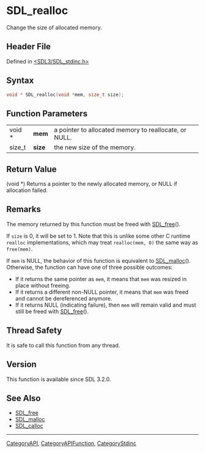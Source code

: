 # SDL_realloc

Change the size of allocated memory.

## Header File

Defined in [<SDL3/SDL_stdinc.h>](https://github.com/libsdl-org/SDL/blob/main/include/SDL3/SDL_stdinc.h)

## Syntax

```c
void * SDL_realloc(void *mem, size_t size);
```

## Function Parameters

|        |          |                                                       |
| ------ | -------- | ----------------------------------------------------- |
| void * | **mem**  | a pointer to allocated memory to reallocate, or NULL. |
| size_t | **size** | the new size of the memory.                           |

## Return Value

(void *) Returns a pointer to the newly allocated memory, or NULL if
allocation failed.

## Remarks

The memory returned by this function must be freed with
[SDL_free](SDL_free)().

If `size` is 0, it will be set to 1. Note that this is unlike some other C
runtime `realloc` implementations, which may treat `realloc(mem, 0)` the
same way as `free(mem)`.

If `mem` is NULL, the behavior of this function is equivalent to
[SDL_malloc](SDL_malloc)(). Otherwise, the function can have one of three
possible outcomes:

- If it returns the same pointer as `mem`, it means that `mem` was resized
  in place without freeing.
- If it returns a different non-NULL pointer, it means that `mem` was freed
  and cannot be dereferenced anymore.
- If it returns NULL (indicating failure), then `mem` will remain valid and
  must still be freed with [SDL_free](SDL_free)().

## Thread Safety

It is safe to call this function from any thread.

## Version

This function is available since SDL 3.2.0.

## See Also

- [SDL_free](SDL_free)
- [SDL_malloc](SDL_malloc)
- [SDL_calloc](SDL_calloc)






----
[CategoryAPI](CategoryAPI), [CategoryAPIFunction](CategoryAPIFunction), [CategoryStdinc](CategoryStdinc)


